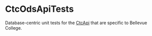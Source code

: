 CtcOdsApiTests
==============

Database-centric unit tests for the [CtcApi](https://github.com/BellevueCollege/CtcApi)
that are specific to Bellevue College.
